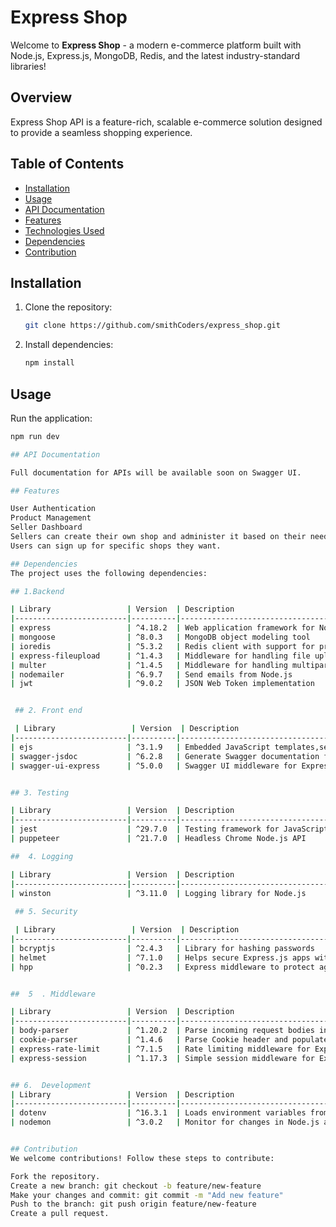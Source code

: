 <!-- Project Title -->
# Express Shop

Welcome to **Express Shop** - a modern e-commerce platform built with Node.js, Express.js, MongoDB, Redis, and the latest industry-standard libraries!


## Overview

Express Shop API is a feature-rich, scalable e-commerce solution designed to provide a seamless shopping experience.

<!-- Table of Contents -->
## Table of Contents

- [Installation](#installation)
- [Usage](#usage)
- [API Documentation](#api-documentation)
- [Features](#features)
- [Technologies Used](#technologies-used)
- [Dependencies](#dependencies)
- [Contribution](#contribution)


<!-- Installation Instructions -->
## Installation

1. Clone the repository:

    ```bash
    git clone https://github.com/smithCoders/express_shop.git
    ```

2. Install dependencies:

    ```bash
    npm install
    ```

<!-- Usage Examples -->
## Usage

Run the application:

```bash
npm run dev

## API Documentation

Full documentation for APIs will be available soon on Swagger UI.

## Features

User Authentication
Product Management
Seller Dashboard
Sellers can create their own shop and administer it based on their needs.
Users can sign up for specific shops they want.

## Dependencies
The project uses the following dependencies:

## 1.Backend

| Library                 | Version  | Description                                        |
|-------------------------|----------|----------------------------------------------------|
| express                 | ^4.18.2  | Web application framework for Node.js              |
| mongoose                | ^8.0.3   | MongoDB object modeling tool                       |
| ioredis                 | ^5.3.2   | Redis client with support for promises             |
| express-fileupload      | ^1.4.3   | Middleware for handling file uploads with Express  |
| multer                  | ^1.4.5   | Middleware for handling multipart/form-data       |
| nodemailer              | ^6.9.7   | Send emails from Node.js                          |
| jwt                     | ^9.0.2   | JSON Web Token implementation                      |


 ## 2. Front end

 | Library                 | Version  | Description                                        |
|-------------------------|----------|----------------------------------------------------|
| ejs                     | ^3.1.9   | Embedded JavaScript templates,send dynamic Email                      |
| swagger-jsdoc           | ^6.2.8   | Generate Swagger documentation from JSDoc comments  |
| swagger-ui-express      | ^5.0.0   | Swagger UI middleware for Express                  |


## 3. Testing

| Library                 | Version  | Description                                        |
|-------------------------|----------|----------------------------------------------------|
| jest                    | ^29.7.0  | Testing framework for JavaScript                   |
| puppeteer               | ^21.7.0  | Headless Chrome Node.js API                        |

##  4. Logging

| Library                 | Version  | Description                                        |
|-------------------------|----------|----------------------------------------------------|
| winston                 | ^3.11.0  | Logging library for Node.js                        |
 
 ## 5. Security

 | Library                 | Version  | Description                                        |
|-------------------------|----------|----------------------------------------------------|
| bcryptjs                | ^2.4.3   | Library for hashing passwords                      |
| helmet                  | ^7.1.0   | Helps secure Express.js apps with HTTP headers     |
| hpp                     | ^0.2.3   | Express middleware to protect against HTTP Parameter Pollution |


##  5  . Middleware

| Library                 | Version  | Description                                        |
|-------------------------|----------|----------------------------------------------------|
| body-parser             | ^1.20.2  | Parse incoming request bodies in a middleware     |
| cookie-parser           | ^1.4.6   | Parse Cookie header and populate req.cookies      |
| express-rate-limit      | ^7.1.5   | Rate limiting middleware for Express apps         |
| express-session         | ^1.17.3  | Simple session middleware for Express              |


## 6.  Development
| Library                 | Version  | Description                                        |
|-------------------------|----------|----------------------------------------------------|
| dotenv                  | ^16.3.1  | Loads environment variables from a .env file      |
| nodemon                 | ^3.0.2   | Monitor for changes in Node.js applications and restart them  |


## Contribution
We welcome contributions! Follow these steps to contribute:

Fork the repository.
Create a new branch: git checkout -b feature/new-feature
Make your changes and commit: git commit -m "Add new feature"
Push to the branch: git push origin feature/new-feature
Create a pull request.

